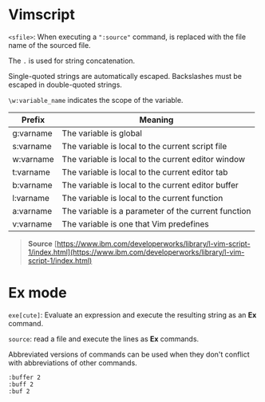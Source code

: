 # Vimscript
`<sfile>`: When executing a `":source"` command, is replaced with the file name of the sourced file.

The `.` is used for string concatenation.

Single-quoted strings are automatically escaped.
Backslashes must be escaped in double-quoted strings.

`\w:variable_name` indicates the scope of the variable.

| Prefix | Meaning |
| --- | --- |
| g:varname	| The variable is global |
| s:varname	| The variable is local to the current script file |
| w:varname	| The variable is local to the current editor window |
| t:varname	| The variable is local to the current editor tab |
| b:varname	| The variable is local to the current editor buffer |
| l:varname	| The variable is local to the current function |
| a:varname	| The variable is a parameter of the current function |
| v:varname	| The variable is one that Vim predefines |

> **Source** [https://www.ibm.com/developerworks/library/l-vim-script-1/index.html](https://www.ibm.com/developerworks/library/l-vim-script-1/index.html)

# Ex mode

`exe[cute]`: Evaluate an expression and execute the resulting string as an **Ex** command.

`source`: read a file and execute the lines as **Ex** commands.

Abbreviated versions of commands can be used when they don't conflict with abbreviations of other commands.
```vim
:buffer 2
:buff 2
:buf 2
```
